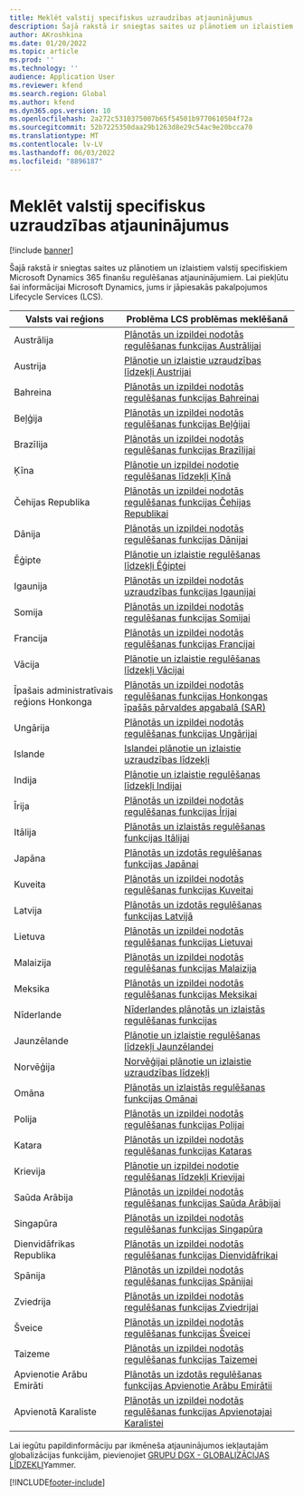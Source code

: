 ```yaml
---
title: Meklēt valstij specifiskus uzraudzības atjauninājumus
description: Šajā rakstā ir sniegtas saites uz plānotiem un izlaistiem valstij specifiskiem Microsoft Dynamics 365 finanšu regulēšanas atjauninājumiem.
author: AKroshkina
ms.date: 01/20/2022
ms.topic: article
ms.prod: ''
ms.technology: ''
audience: Application User
ms.reviewer: kfend
ms.search.region: Global
ms.author: kfend
ms.dyn365.ops.version: 10
ms.openlocfilehash: 2a272c5310375007b65f54501b9770610504f72a
ms.sourcegitcommit: 52b7225350daa29b1263d8e29c54ac9e20bcca70
ms.translationtype: MT
ms.contentlocale: lv-LV
ms.lasthandoff: 06/03/2022
ms.locfileid: "8896187"
---
```

# <a name="search-for-country-specific-regulatory-updates"></a>Meklēt valstij specifiskus uzraudzības atjauninājumus

[!include [banner](../includes/banner.md)]

Šajā rakstā ir sniegtas saites uz plānotiem un izlaistiem valstij specifiskiem Microsoft Dynamics 365 finanšu regulēšanas atjauninājumiem. Lai piekļūtu šai informācijai Microsoft Dynamics, jums ir jāpiesakās pakalpojumos Lifecycle Services (LCS).

| Valsts vai reģions    | Problēma LCS problēmas meklēšanā |
|----------------------|---------------------------|
| Austrālija            | [Plānotās un izpildei nodotās regulēšanas funkcijas Austrālijai](https://fix.lcs.dynamics.com/Issue/Results?v=8_versionClass&ct=2_categoryClass_6_categoryClass&ft=1_featureClass_2_featureClass_3_featureClass&cu=1_countryClass&o=D&mode=Full&i=2_issueTypeClass_1_issueTypeClass) |
| Austrija              | [Plānotie un izlaistie uzraudzības līdzekļi Austrijai](https://fix.lcs.dynamics.com/Issue/Results?v=8_versionClass&ct=2_categoryClass_6_categoryClass&ft=1_featureClass_2_featureClass_3_featureClass&cu=2_countryClass&o=D&mode=Full&i=2_issueTypeClass_1_issueTypeClass) |
| Bahreina              | [Plānotās un izpildei nodotās regulēšanas funkcijas Bahreinai](https://fix.lcs.dynamics.com/Issue/Results?v=8_versionClass&ct=2_categoryClass_6_categoryClass&ft=1_featureClass_2_featureClass_3_featureClass&cu=37_countryClass&o=D&mode=Full&i=2_issueTypeClass_1_issueTypeClass) |
| Beļģija              | [Plānotās un izpildei nodotās regulēšanas funkcijas Beļģijai](https://fix.lcs.dynamics.com/Issue/Results?v=8_versionClass&ct=2_categoryClass_6_categoryClass&ft=1_featureClass_2_featureClass_3_featureClass&cu=3_countryClass&o=D&mode=Full&i=2_issueTypeClass_1_issueTypeClass) |
| Brazīlija               | [Plānotās un izpildei nodotās regulēšanas funkcijas Brazīlijai](https://fix.lcs.dynamics.com/Issue/Results?v=8_versionClass&ct=2_categoryClass_6_categoryClass&ft=1_featureClass_2_featureClass_3_featureClass&cu=4_countryClass&o=D&mode=Full&i=2_issueTypeClass_1_issueTypeClass) |
| Ķīna                | [Plānotie un izpildei nodotie regulēšanas līdzekļi Ķīnā](https://fix.lcs.dynamics.com/Issue/Results?v=8_versionClass&ct=2_categoryClass_6_categoryClass&ft=1_featureClass_2_featureClass_3_featureClass&cu=6_countryClass&o=D&mode=Full&i=2_issueTypeClass_1_issueTypeClass) |
| Čehijas Republika                | [Plānotās un izpildei nodotās regulēšanas funkcijas Čehijas Republikai](https://fix.lcs.dynamics.com/Issue/Results?v=8_versionClass&ct=2_categoryClass_6_categoryClass&ft=1_featureClass_2_featureClass_3_featureClass&cu=7_countryClass&o=D&mode=Full&i=2_issueTypeClass_1_issueTypeClass) |
| Dānija              | [Plānotās un izpildei nodotās regulēšanas funkcijas Dānijai](https://fix.lcs.dynamics.com/Issue/Results?v=8_versionClass&ct=2_categoryClass_6_categoryClass&ft=1_featureClass_2_featureClass_3_featureClass&cu=8_countryClass&o=D&mode=Full&i=2_issueTypeClass_1_issueTypeClass) |
| Ēģipte                | [Plānotie un izlaistie regulēšanas līdzekļi Ēģiptei](https://fix.lcs.dynamics.com/Issue/Results?v=8_versionClass&ct=2_categoryClass_6_categoryClass&ft=1_featureClass_2_featureClass_3_featureClass&cu=42_countryClass&o=D&mode=Full&i=2_issueTypeClass_1_issueTypeClass) |
| Igaunija              | [Plānotās un izpildei nodotās uzraudzības funkcijas Igaunijai](https://fix.lcs.dynamics.com/Issue/Results?v=8_versionClass&ct=2_categoryClass_6_categoryClass&ft=1_featureClass_2_featureClass_3_featureClass&cu=9_countryClass&o=D&mode=Full&i=2_issueTypeClass_1_issueTypeClass) |
| Somija              | [Plānotās un izpildei nodotās regulēšanas funkcijas Somijai](https://fix.lcs.dynamics.com/Issue/Results?v=8_versionClass&ct=2_categoryClass_6_categoryClass&ft=1_featureClass_2_featureClass_3_featureClass&cu=10_countryClass&o=D&mode=Full&i=2_issueTypeClass_1_issueTypeClass) |
| Francija               | [Plānotās un izpildei nodotās regulēšanas funkcijas Francijai](https://fix.lcs.dynamics.com/Issue/Results?v=8_versionClass&ct=2_categoryClass_6_categoryClass&ft=1_featureClass_2_featureClass_3_featureClass&cu=11_countryClass&o=D&mode=Full&i=2_issueTypeClass_1_issueTypeClass) |
| Vācija              | [Plānotie un izlaistie regulēšanas līdzekļi Vācijai](https://fix.lcs.dynamics.com/Issue/Results?v=8_versionClass&ct=2_categoryClass_6_categoryClass&ft=1_featureClass_2_featureClass_3_featureClass&cu=12_countryClass&o=D&mode=Full&i=2_issueTypeClass_1_issueTypeClass) |
| Īpašais administratīvais reģions Honkonga        | [Plānotās un izpildei nodotās regulēšanas funkcijas Honkongas īpašās pārvaldes apgabalā (SAR)](https://fix.lcs.dynamics.com/Issue/Results?q=&dm=0&v=8_versionClass&i=2_issueTypeClass_1_issueTypeClass&ct=2_categoryClass_6_categoryClass&ft=1_featureClass_2_featureClass_3_featureClass&cu=38_countryClass&pi=&pm=&pc=&rd=&d=&envId=&permission=) |
| Ungārija              | [Plānotās un izpildei nodotās regulēšanas funkcijas Ungārijai](https://fix.lcs.dynamics.com/Issue/Results?v=8_versionClass&ct=2_categoryClass_6_categoryClass&ft=1_featureClass_2_featureClass_3_featureClass&cu=13_countryClass&o=D&mode=Full&i=2_issueTypeClass_1_issueTypeClass) |
| Islande              | [Islandei plānotie un izlaistie uzraudzības līdzekļi](https://fix.lcs.dynamics.com/Issue/Results?q=&dm=0&v=8_versionClass&i=2_issueTypeClass_1_issueTypeClass&ct=2_categoryClass_6_categoryClass&ft=1_featureClass_2_featureClass_3_featureClass&cu=14_countryClass&pi=&pm=&pc=&rd=&d=&envId=&permission=) |
| Indija                | [Plānotie un izlaistie regulēšanas līdzekļi Indijai](https://fix.lcs.dynamics.com/Issue/Results?v=8_versionClass&ct=2_categoryClass_6_categoryClass&ft=1_featureClass_2_featureClass_3_featureClass&cu=15_countryClass&o=D&mode=Full&i=2_issueTypeClass_1_issueTypeClass) |
| Īrija              | [Plānotās un izpildei nodotās regulēšanas funkcijas Īrijai](https://fix.lcs.dynamics.com/Issue/Results?v=8_versionClass&ct=2_categoryClass_6_categoryClass&ft=1_featureClass_2_featureClass_3_featureClass&cu=16_countryClass&o=D&mode=Full&i=2_issueTypeClass_1_issueTypeClass) |
| Itālija                | [Plānotās un izlaistās regulēšanas funkcijas Itālijai](https://fix.lcs.dynamics.com/Issue/Results?v=8_versionClass&ct=2_categoryClass_6_categoryClass&ft=1_featureClass_2_featureClass_3_featureClass&cu=17_countryClass&o=D&mode=Full&i=2_issueTypeClass_1_issueTypeClass) |
| Japāna                | [Plānotās un izdotās regulēšanas funkcijas Japānai](https://fix.lcs.dynamics.com/Issue/Results?v=8_versionClass&ct=2_categoryClass_6_categoryClass&ft=1_featureClass_2_featureClass_3_featureClass&cu=18_countryClass&o=D&mode=Full&i=2_issueTypeClass_1_issueTypeClass) |
| Kuveita               | [Plānotās un izpildei nodotās regulēšanas funkcijas Kuveitai](https://fix.lcs.dynamics.com/Issue/Results?v=8_versionClass&ct=2_categoryClass_6_categoryClass&ft=1_featureClass_2_featureClass_3_featureClass&cu=39_countryClass&o=D&mode=Full&i=2_issueTypeClass_1_issueTypeClasshttps://fix.lcs.dynamics.com/Issue/Results?v=8_versionClass&ct=2_categoryClass_6_categoryClass&ft=1_featureClass_2_featureClass_3_featureClass&cu=39_countryClass&o=D&mode=Full&i=2_issueTypeClass_1_issueTypeClass) |
| Latvija               | [Plānotās un izdotās regulēšanas funkcijas Latvijā](https://fix.lcs.dynamics.com/Issue/Results?v=8_versionClass&ct=2_categoryClass_6_categoryClass&ft=1_featureClass_2_featureClass_3_featureClass&cu=19_countryClass&o=D&mode=Full&i=2_issueTypeClass_1_issueTypeClass) |
| Lietuva            | [Plānotās un izpildei nodotās regulēšanas funkcijas Lietuvai](https://fix.lcs.dynamics.com/Issue/Results?v=8_versionClass&ct=2_categoryClass_6_categoryClass&ft=1_featureClass_2_featureClass_3_featureClass&cu=20_countryClass&o=D&mode=Full&i=2_issueTypeClass_1_issueTypeClass) |
| Malaizija             | [Plānotās un izpildei nodotās regulēšanas funkcijas Malaizija](https://fix.lcs.dynamics.com/Issue/Results?v=8_versionClass&ct=2_categoryClass_6_categoryClass&ft=1_featureClass_2_featureClass_3_featureClass&cu=21_countryClass&o=D&mode=Full&i=2_issueTypeClass_1_issueTypeClass) |
| Meksika               | [Plānotās un izpildei nodotās regulēšanas funkcijas Meksikai](https://fix.lcs.dynamics.com/Issue/Results?v=8_versionClass&ct=2_categoryClass_6_categoryClass&ft=1_featureClass_2_featureClass_3_featureClass&cu=22_countryClass&o=D&mode=Full&i=2_issueTypeClass_1_issueTypeClass) |
| Nīderlande          | [Nīderlandes plānotās un izlaistās regulēšanas funkcijas](https://fix.lcs.dynamics.com/Issue/Results?v=8_versionClass&ct=2_categoryClass_6_categoryClass&ft=1_featureClass_2_featureClass_3_featureClass&cu=23_countryClass&o=D&mode=Full&i=2_issueTypeClass_1_issueTypeClass) |
| Jaunzēlande          | [Plānotie un izlaistie regulēšanas līdzekļi Jaunzēlandei](https://fix.lcs.dynamics.com/Issue/Results?v=8_versionClass&ct=2_categoryClass_6_categoryClass&ft=1_featureClass_2_featureClass_3_featureClass&cu=24_countryClass&o=D&mode=Full&i=2_issueTypeClass_1_issueTypeClass) |
| Norvēģija               | [Norvēģijai plānotie un izlaistie uzraudzības līdzekļi](https://fix.lcs.dynamics.com/Issue/Results?v=8_versionClass&ct=2_categoryClass_6_categoryClass&ft=1_featureClass_2_featureClass_3_featureClass&cu=25_countryClass&o=D&mode=Full&i=2_issueTypeClass_1_issueTypeClass) |
| Omāna                 | [Plānotās un izlaistās regulēšanas funkcijas Omānai](https://fix.lcs.dynamics.com/Issue/Results?v=8_versionClass&ct=2_categoryClass_6_categoryClass&ft=1_featureClass_2_featureClass_3_featureClass&cu=40_countryClass&o=D&mode=Full&i=2_issueTypeClass_1_issueTypeClass) |
| Polija               | [Plānotās un izpildei nodotās regulēšanas funkcijas Polijai](https://fix.lcs.dynamics.com/Issue/Results?v=8_versionClass&ct=2_categoryClass_6_categoryClass&ft=1_featureClass_2_featureClass_3_featureClass&cu=26_countryClass&o=D&mode=Full&i=2_issueTypeClass_1_issueTypeClass) |
| Katara                | [Plānotās un izpildei nodotās regulēšanas funkcijas Kataras](https://fix.lcs.dynamics.com/Issue/Results?v=8_versionClass&ct=2_categoryClass_6_categoryClass&ft=1_featureClass_2_featureClass_3_featureClass&cu=41_countryClass&o=D&mode=Full&i=2_issueTypeClass_1_issueTypeClass) |
| Krievija               | [Plānotie un izpildei nodotie regulēšanas līdzekļi Krievijai](https://fix.lcs.dynamics.com/Issue/Results?v=8_versionClass&ct=2_categoryClass_6_categoryClass&ft=1_featureClass_2_featureClass_3_featureClass&cu=27_countryClass&o=D&mode=Full&i=2_issueTypeClass_1_issueTypeClass) |
| Saūda Arābija         | [Plānotās un izpildei nodotās regulēšanas funkcijas Saūda Arābijai](https://fix.lcs.dynamics.com/Issue/Results?v=8_versionClass&ct=2_categoryClass_6_categoryClass&ft=1_featureClass_2_featureClass_3_featureClass&cu=28_countryClass&o=D&mode=Full&i=2_issueTypeClass_1_issueTypeClass) |
| Singapūra            | [Plānotās un izpildei nodotās regulēšanas funkcijas Singapūra](https://fix.lcs.dynamics.com/Issue/Results?v=8_versionClass&ct=2_categoryClass_6_categoryClass&ft=1_featureClass_2_featureClass_3_featureClass&cu=29_countryClass&o=D&mode=Full&i=2_issueTypeClass_1_issueTypeClass) |
| Dienvidāfrikas Republika         | [Plānotās un izpildei nodotās regulēšanas funkcijas Dienvidāfrikai](https://fix.lcs.dynamics.com/Issue/Results?q=&dm=0&v=8_versionClass&i=2_issueTypeClass_1_issueTypeClass&ct=2_categoryClass_6_categoryClass&ft=1_featureClass_2_featureClass_3_featureClass&cu=30_countryClass&pi=&pm=&pc=&rd=&d=&envId=&permission=) |
| Spānija                | [Plānotās un izpildei nodotās regulēšanas funkcijas Spānijai](https://fix.lcs.dynamics.com/Issue/Results?v=8_versionClass&ct=2_categoryClass_6_categoryClass&ft=1_featureClass_2_featureClass_3_featureClass&cu=31_countryClass&o=D&mode=Full&i=2_issueTypeClass_1_issueTypeClass) |
| Zviedrija               | [Plānotās un izpildei nodotās regulēšanas funkcijas Zviedrijai](https://fix.lcs.dynamics.com/Issue/Results?v=8_versionClass&ct=2_categoryClass_6_categoryClass&ft=1_featureClass_2_featureClass_3_featureClass&cu=32_countryClass&o=D&mode=Full&i=2_issueTypeClass_1_issueTypeClass) |
| Šveice          | [Plānotās un izpildei nodotās regulēšanas funkcijas Šveicei](https://fix.lcs.dynamics.com/Issue/Results?v=8_versionClass&ct=2_categoryClass_6_categoryClass&ft=1_featureClass_2_featureClass_3_featureClass&cu=33_countryClass&o=D&mode=Full&i=2_issueTypeClass_1_issueTypeClass) |
| Taizeme             | [Plānotās un izpildei nodotās regulēšanas funkcijas Taizemei](https://fix.lcs.dynamics.com/Issue/Results?v=8_versionClass&ct=2_categoryClass_6_categoryClass&ft=1_featureClass_2_featureClass_3_featureClass&cu=34_countryClass&o=D&mode=Full&i=2_issueTypeClass_1_issueTypeClass) |
| Apvienotie Arābu Emirāti | [Plānotās un izdotās regulēšanas funkcijas Apvienotie Arābu Emirātii](https://fix.lcs.dynamics.com/Issue/Results?v=8_versionClass&ct=2_categoryClass_6_categoryClass&ft=1_featureClass_2_featureClass_3_featureClass&cu=43_countryClass&o=D&mode=Full&i=2_issueTypeClass_1_issueTypeClass) |
| Apvienotā Karaliste       | [Plānotās un izpildei nodotās regulēšanas funkcijas Apvienotajai Karalistei](https://nam06.safelinks.protection.outlook.com/?url=https%3A%2F%2Ffix.lcs.dynamics.com%2FIssue%2FResults%3Fv%3D8_versionClass%26ct%3D2_categoryClass_6_categoryClass%26ft%3D1_featureClass_2_featureClass_3_featureClass%26cu%3D3_countryClass%26o%3DD%26mode%3DFull%26i%3D2_issueTypeClass_1_issueTypeClass&data=04%7C01%7Cvastrup%40microsoft.com%7C6e8a12140a0548c9224508d94add50a5%7C72f988bf86f141af91ab2d7cd011db47%7C1%7C0%7C637623136671200065%7CUnknown%7CTWFpbGZsb3d8eyJWIjoiMC4wLjAwMDAiLCJQIjoiV2luMzIiLCJBTiI6Ik1haWwiLCJXVCI6Mn0%3D%7C1000&sdata=eiZzncdY20RjysdC8rpru54YONhSlJUec093vwFK5jI%3D&reserved=0) |

Lai iegūtu papildinformāciju par ikmēneša atjauninājumos iekļautajām globalizācijas funkcijām, pievienojiet [GRUPU DGX - GLOBALIZĀCIJAS LĪDZEKĻI](https://www.yammer.com/dynamicsaxfeedbackprograms/#/threads/inGroup?type=in_group&feedId=17055599&view=all)Yammer.

[!INCLUDE[footer-include](../../includes/footer-banner.md)]
